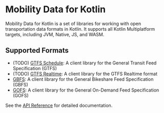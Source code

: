 # Mobility Data for Kotlin

Mobility Data for Kotlin is a set of libraries for working with open
transportation data formats in Kotlin. It supports all Kotlin Multiplatform
targets, including JVM, Native, JS, and WASM.

## Supported Formats

- (TODO) [GTFS Schedule](./gtfs-schedule.md): A client library for the General
  Transit Feed Specification (GTFS)
- (TODO) [GTFS Realtime](./gtfs-realtime.md): A client library for the GTFS
  Realtime format
- [GBFS](./gbfs.md): A client library for the General Bikeshare Feed
  Specification (GBFS)
- [GOFS](./gofs.md): A client library for the General On-Demand Feed
  Specification (GOFS)

See the [API Reference](api/index.html) for detailed documentation.
